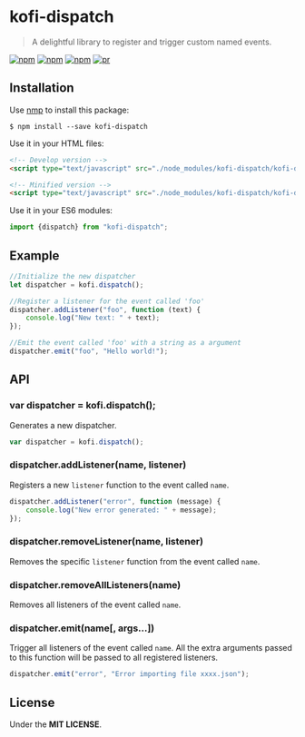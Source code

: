 # kofi-dispatch

> A delightful library to register and trigger custom named events. 

[![npm](https://img.shields.io/npm/v/kofi-dispatch.svg?style=flat-square)](https://www.npmjs.com/package/kofi-dispatch)
[![npm](https://img.shields.io/npm/dt/kofi-dispatch.svg?style=flat-square)](https://www.npmjs.com/package/kofi-dispatch)
[![npm](https://img.shields.io/npm/l/kofi-dispatch.svg?style=flat-square)](https://github.com/jmjuanes/kofi)
[![pr](https://img.shields.io/badge/PRs-welcome-brightgreen.svg?style=flat-square)]()


## Installation 

Use [nmp](https://npmjs.com) to install this package: 

```
$ npm install --save kofi-dispatch
```

Use it in your HTML files:

```html
<!-- Develop version -->
<script type="text/javascript" src="./node_modules/kofi-dispatch/kofi-dispatch.js"></script>

<!-- Minified version -->
<script type="text/javascript" src="./node_modules/kofi-dispatch/kofi-dispatch.min.js"></script>
```

Use it in your ES6 modules: 

```javascript
import {dispatch} from "kofi-dispatch";
```

## Example

```javascript
//Initialize the new dispatcher
let dispatcher = kofi.dispatch();

//Register a listener for the event called 'foo'
dispatcher.addListener("foo", function (text) {
    console.log("New text: " + text);
});

//Emit the event called 'foo' with a string as a argument
dispatcher.emit("foo", "Hello world!");
```

## API 

### var dispatcher = kofi.dispatch();

Generates a new dispatcher.

```javascript 
var dispatcher = kofi.dispatch();
```


### dispatcher.addListener(name, listener)

Registers a new `listener` function to the event called `name`.

```javascript 
dispatcher.addListener("error", function (message) {
    console.log("New error generated: " + message);
});
```

### dispatcher.removeListener(name, listener)

Removes the specific `listener` function from the event called `name`.

### dispatcher.removeAllListeners(name)

Removes all listeners of the event called `name`.

### dispatcher.emit(name[, args...])

Trigger all listeners of the event called `name`. All the extra arguments passed to this function will be passed to all registered listeners.

```javascript
dispatcher.emit("error", "Error importing file xxxx.json");
```

## License

Under the **MIT LICENSE**.

